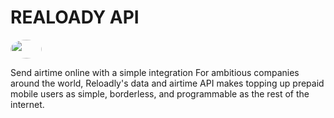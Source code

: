 <h1>REALOADY API</h1>
<img src="https://cdn.reloadly.com/assets-v2/images/art-1.svg" style="width:50px; height:30px; border-radius:50%;"/>
<p>Send airtime online with a simple integration
For ambitious companies around the world, Reloadly's data and airtime API makes topping up prepaid mobile users as simple, borderless, and programmable as the rest of the internet.</p>
